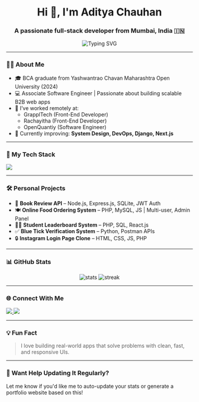 <h1 align="center">Hi 👋, I'm Aditya Chauhan</h1>
<h3 align="center">A passionate full-stack developer from Mumbai, India 🇮🇳</h3>

<p align="center">
  <img src="https://readme-typing-svg.herokuapp.com?font=Fira+Code&duration=3000&pause=1000&center=true&vCenter=true&width=435&lines=Front-End+Developer;Back-End+Developer;MERN+Stack+Learner;Lifelong+Tech+Explorer" alt="Typing SVG" />
</p>

---

### 👨‍💻 About Me

- 🎓 BCA graduate from Yashwantrao Chavan Maharashtra Open University (2024)
- 💻 Associate Software Engineer | Passionate about building scalable B2B web apps
- 🔭 I’ve worked remotely at:
  - GrapplTech (Front-End Developer)
  - Rachayitha (Front-End Developer)
  - OpenQuantiy (Software Engineer)
- 🌱 Currently improving: **System Design, DevOps, Django, Next.js**

---

### 🚀 My Tech Stack

<p align="left">
  <img src="https://skillicons.dev/icons?i=html,css,js,react,nodejs,express,php,mysql,mongodb,python,django,flask,nextjs,tailwind,git,github,vscode,postman" />
</p>

---

### 🛠 Personal Projects

- 📘 **Book Review API** – Node.js, Express.js, SQLite, JWT Auth
- 🍽 **Online Food Ordering System** – PHP, MySQL, JS | Multi-user, Admin Panel
- 🧑‍🎓 **Student Leaderboard System** – PHP, SQL, React.js
- ✅ **Blue Tick Verification System** – Python, Postman APIs
- 🔒 **Instagram Login Page Clone** – HTML, CSS, JS, PHP

---

### 📊 GitHub Stats

<p align="center">
  <img src="https://github-readme-stats.vercel.app/api?username=Aditya367367&show_icons=true&theme=radical" alt="stats" />
  <img src="https://github-readme-streak-stats.herokuapp.com/?user=Aditya367367&theme=radical" alt="streak" />
</p>

---

### 🌐 Connect With Me

<p align="left">
  <a href="https://www.linkedin.com/in/aditya-chauhan-1b1a95228" target="_blank">
    <img src="https://img.shields.io/badge/-LinkedIn-blue?style=flat&logo=linkedin" />
  </a>
  <a href="mailto:suryachauhan367367@gmail.com">
    <img src="https://img.shields.io/badge/-Email-c14438?style=flat&logo=gmail&logoColor=white" />
  </a>
</p>

---

### 💡 Fun Fact
> I love building real-world apps that solve problems with clean, fast, and responsive UIs.

---

### 🔄 Want Help Updating It Regularly?
Let me know if you'd like me to auto-update your stats or generate a portfolio website based on this!

